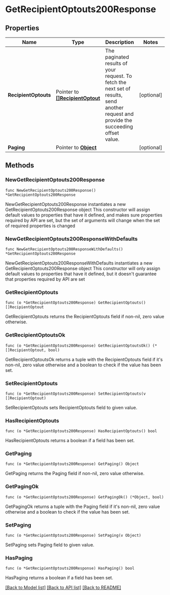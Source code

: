 # GetRecipientOptouts200Response

## Properties

Name | Type | Description | Notes
------------ | ------------- | ------------- | -------------
**RecipientOptouts** | Pointer to [**[]RecipientOptout**](RecipientOptout.md) | The paginated results of your request. To fetch the next set of results, send another request and provide the succeeding offset value.  | [optional] 
**Paging** | Pointer to [**Object**](Object.md) |  | [optional] 

## Methods

### NewGetRecipientOptouts200Response

`func NewGetRecipientOptouts200Response() *GetRecipientOptouts200Response`

NewGetRecipientOptouts200Response instantiates a new GetRecipientOptouts200Response object
This constructor will assign default values to properties that have it defined,
and makes sure properties required by API are set, but the set of arguments
will change when the set of required properties is changed

### NewGetRecipientOptouts200ResponseWithDefaults

`func NewGetRecipientOptouts200ResponseWithDefaults() *GetRecipientOptouts200Response`

NewGetRecipientOptouts200ResponseWithDefaults instantiates a new GetRecipientOptouts200Response object
This constructor will only assign default values to properties that have it defined,
but it doesn't guarantee that properties required by API are set

### GetRecipientOptouts

`func (o *GetRecipientOptouts200Response) GetRecipientOptouts() []RecipientOptout`

GetRecipientOptouts returns the RecipientOptouts field if non-nil, zero value otherwise.

### GetRecipientOptoutsOk

`func (o *GetRecipientOptouts200Response) GetRecipientOptoutsOk() (*[]RecipientOptout, bool)`

GetRecipientOptoutsOk returns a tuple with the RecipientOptouts field if it's non-nil, zero value otherwise
and a boolean to check if the value has been set.

### SetRecipientOptouts

`func (o *GetRecipientOptouts200Response) SetRecipientOptouts(v []RecipientOptout)`

SetRecipientOptouts sets RecipientOptouts field to given value.

### HasRecipientOptouts

`func (o *GetRecipientOptouts200Response) HasRecipientOptouts() bool`

HasRecipientOptouts returns a boolean if a field has been set.

### GetPaging

`func (o *GetRecipientOptouts200Response) GetPaging() Object`

GetPaging returns the Paging field if non-nil, zero value otherwise.

### GetPagingOk

`func (o *GetRecipientOptouts200Response) GetPagingOk() (*Object, bool)`

GetPagingOk returns a tuple with the Paging field if it's non-nil, zero value otherwise
and a boolean to check if the value has been set.

### SetPaging

`func (o *GetRecipientOptouts200Response) SetPaging(v Object)`

SetPaging sets Paging field to given value.

### HasPaging

`func (o *GetRecipientOptouts200Response) HasPaging() bool`

HasPaging returns a boolean if a field has been set.


[[Back to Model list]](../README.md#documentation-for-models) [[Back to API list]](../README.md#documentation-for-api-endpoints) [[Back to README]](../README.md)



